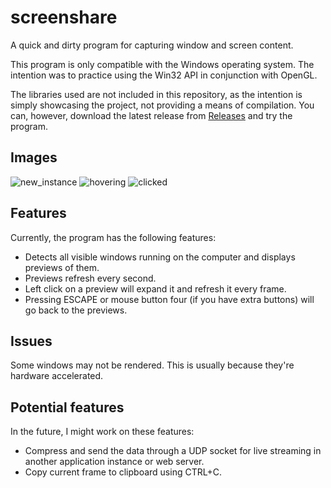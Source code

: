 # screenshare

A quick and dirty program for capturing window and screen content.

This program is only compatible with the Windows operating system. The intention was to practice using the Win32 API in conjunction with OpenGL.

The libraries used are not included in this repository, as the intention is simply showcasing the project, not providing a means of compilation.
You can, however, download the latest release from [Releases](https://github.com/PizzaKarim/screenshare/releases) and try the program.

## Images

![new_instance](https://imgur.com/Boz9hUp)
![hovering](https://imgur.com/u9vRZaA)
![clicked](https://imgur.com/LAvKxKm)

## Features

Currently, the program has the following features:
* Detects all visible windows running on the computer and displays previews of them.
* Previews refresh every second.
* Left click on a preview will expand it and refresh it every frame.
* Pressing ESCAPE or mouse button four (if you have extra buttons) will go back to the previews.

## Issues

Some windows may not be rendered. This is usually because they're hardware accelerated.

## Potential features

In the future, I might work on these features:
* Compress and send the data through a UDP socket for live streaming in another application instance or web server.
* Copy current frame to clipboard using CTRL+C.

